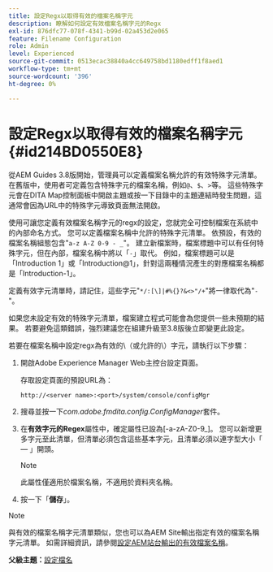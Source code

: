 ```yaml
---
title: 設定Regx以取得有效的檔案名稱字元
description: 瞭解如何設定有效檔案名稱字元的Regx
exl-id: 876dfc77-078f-4341-b99d-02a453d2e065
feature: Filename Configuration
role: Admin
level: Experienced
source-git-commit: 0513ecac38840a4cc649758bd1180edff1f8aed1
workflow-type: tm+mt
source-wordcount: '396'
ht-degree: 0%

---
```


# 設定Regx以取得有效的檔案名稱字元 {#id214BD0550E8}

從AEM Guides 3.8版開始，管理員可以定義檔案名稱允許的有效特殊字元清單。 在舊版中，使用者可定義包含特殊字元的檔案名稱，例如`@`、`$`、`>`等。 這些特殊字元會在DITA Map控制面板中開啟主題或按一下目錄中的主題連結時發生問題，這通常會因為URL中的特殊字元導致頁面無法開啟。

使用可讓您定義有效檔案名稱字元的regx的設定，您就完全可控制檔案在系統中的內部命名方式。 您可以定義檔案名稱中允許的特殊字元清單。 依預設，有效的檔案名稱組態包含&quot;`a-z A-Z 0-9 - _`&quot;。 建立新檔案時，檔案標題中可以有任何特殊字元，但在內部，檔案名稱中將以「`-`」取代。 例如，檔案標題可以是「Introduction 1」或「Introduction@1」，針對這兩種情況產生的對應檔案名稱都是「Introduction-1」。

定義有效字元清單時，請記住，這些字元&quot;`*/:[\]|#%{}?&<>"/+`&quot;將一律取代為&quot;`-`&quot;。

如果您未設定有效的特殊字元清單，檔案建立程式可能會為您提供一些未預期的結果。 若要避免這類錯誤，強烈建議您在組建升級至3.8版後立即變更此設定。

若要在檔案名稱中設定regx為有效的\（或允許的\）字元，請執行以下步驟：

1. 開啟Adobe Experience Manager Web主控台設定頁面。

   存取設定頁面的預設URL為：

   ```http
   http://<server name>:<port>/system/console/configMgr
   ```

1. 搜尋並按一下&#x200B;*com.adobe.fmdita.config.ConfigManager*&#x200B;套件。

1. 在&#x200B;**有效字元的Regex**&#x200B;屬性中，確定屬性已設為\[-a-zA-Z0-9\_\]。 您可以新增更多字元至此清單，但清單必須包含這些基本字元，且清單必須以連字型大小「 — 」開頭。

   >[!NOTE]
   >
   > 此屬性僅適用於檔案名稱，不適用於資料夾名稱。

1. 按一下「**儲存**」。


>[!NOTE]
>
> 與有效的檔案名稱字元清單類似，您也可以為AEM Site輸出指定有效的檔案名稱字元清單。 如需詳細資訊，請參閱[設定AEM站台輸出的有效檔案名稱](conf-file-names-valid-regx-aem-site-output.md#)。

**父級主題：**&#x200B;[&#x200B;設定檔名](conf-file-names.md)

